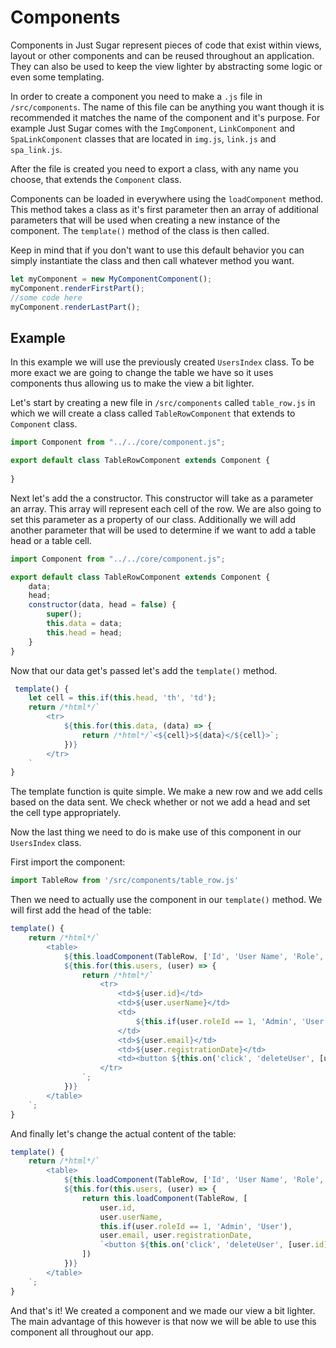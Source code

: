 # Components

Components in Just Sugar represent pieces of code that exist within views, layout or other components and can be reused throughout an application. They can also be used to keep the view lighter by abstracting some logic or even some templating.

In order to create a component you need to make a `.js` file in `/src/components`. The name of this file can be anything you want though it is recommended it matches the name of the component and it's purpose. For example Just Sugar comes with the `ImgComponent`, `LinkComponent` and `SpaLinkComponent` classes that are located in `img.js`, `link.js` and `spa_link.js`.

After the file is created you need to export a class, with any name you choose, that extends the `Component` class.

Components can be loaded in everywhere using the `loadComponent` method. This method takes a class as it's first parameter then an array of additional parameters that will be used when creating a new instance of the component. The `template()` method of the class is then called.

Keep in mind that if you don't want to use this default behavior you can simply instantiate the class and then call whatever method you want.
```javascript
let myComponent = new MyComponentComponent();
myComponent.renderFirstPart();
//some code here
myComponent.renderLastPart();
```
## Example
In this example we will use the previously created `UsersIndex` class. To be more exact we are going to change the table we have so it uses components thus allowing us to make the view a bit lighter.

Let's start by creating a new file in `/src/components` called `table_row.js` in which we will create a class called `TableRowComponent` that extends to `Component` class.

```javascript
import Component from "../../core/component.js";

export default class TableRowComponent extends Component {
    
}
```
Next let's add the a constructor. This constructor will take as a parameter an array. This array will represent each cell of the row. We are also going to set this parameter as a property of our class. Additionally we will add another parameter that will be used to determine if we want to add a table head or a table cell.
```javascript
import Component from "../../core/component.js";

export default class TableRowComponent extends Component {
    data;
    head;
    constructor(data, head = false) {
        super();
        this.data = data;
        this.head = head;
    }
}
```
Now that our data get's passed let's add the `template()` method.
```javascript
 template() {
	let cell = this.if(this.head, 'th', 'td');
	return /*html*/`
		<tr>
			${this.for(this.data, (data) => {
				return /*html*/`<${cell}>${data}</${cell}>`;
			})}
		</tr>
	`
}
```
The template function is quite simple. We make a new row and we add cells based on the data sent. We check whether or not we add a head and set the cell type appropriately.

Now the last thing we need to do is make use of this component in our `UsersIndex` class.

First import the component: 
```javascript
import TableRow from '/src/components/table_row.js'
```
Then we need to actually use the component in our `template()` method. We will first add the head of the table:
```javascript
template() {
	return /*html*/`
		<table>
			${this.loadComponent(TableRow, ['Id', 'User Name', 'Role', 'Email', 'Registered at','Actions'], true)}
			${this.for(this.users, (user) => {
				return /*html*/`
					<tr>
						<td>${user.id}</td>
						<td>${user.userName}</td>
						<td>
							${this.if(user.roleId == 1, 'Admin', 'User')}
						</td>
						<td>${user.email}</td>
						<td>${user.registrationDate}</td>
						<td><button ${this.on('click', 'deleteUser', [user.id])}>Delete</button></td>
					</tr>
				`;
			})}
		</table>
	`;
}
```
And finally let's change the actual content of the table:
```javascript
template() {
	return /*html*/`
		<table>
			${this.loadComponent(TableRow, ['Id', 'User Name', 'Role', 'Email', 'Registered at','Actions'], true)}
			${this.for(this.users, (user) => {
				return this.loadComponent(TableRow, [
					user.id,
					user.userName,
					this.if(user.roleId == 1, 'Admin', 'User'),
					user.email, user.registrationDate,
					`<button ${this.on('click', 'deleteUser', [user.id])}>Delete</button>`
				])
			})}
		</table>
	`;
}
```

And that's it! We created a component and we made our view a bit lighter. The main advantage of this however is that now we will be able to use this component all throughout our app.